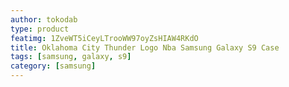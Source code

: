 ```yaml
---
author: tokodab
type: product
featimg: 1ZveWT5iCeyLTrooWW97oyZsHIAW4RKdO
title: Oklahoma City Thunder Logo Nba Samsung Galaxy S9 Case
tags: [samsung, galaxy, s9]
category: [samsung]
---
```


